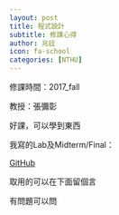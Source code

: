 ```yaml
---
layout: post
title: 程式設計
subtitle: 修課心得
author: 兆廷
icon: fa-school
categories: [NTHU]
---
```


修課時間：2017_fall

教授：張彌彰

好課，可以學到東西

我寫的Lab及Midterm/Final：

[GitHub](https://github.com/jtchen0528/NTHU-EE231002)

取用的可以在下面留個言

有問題可以問

<br>
